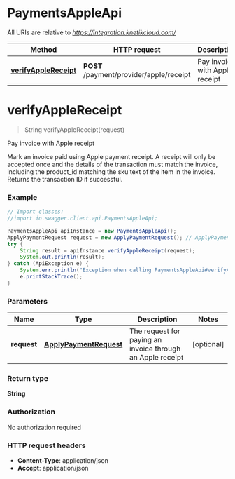 # PaymentsAppleApi

All URIs are relative to *https://integration.knetikcloud.com/*

Method | HTTP request | Description
------------- | ------------- | -------------
[**verifyAppleReceipt**](PaymentsAppleApi.md#verifyAppleReceipt) | **POST** /payment/provider/apple/receipt | Pay invoice with Apple receipt


<a name="verifyAppleReceipt"></a>
# **verifyAppleReceipt**
> String verifyAppleReceipt(request)

Pay invoice with Apple receipt

Mark an invoice paid using Apple payment receipt. A receipt will only be accepted once and the details of the transaction must match the invoice, including the product_id matching the sku text of the item in the invoice. Returns the transaction ID if successful.

### Example
```java
// Import classes:
//import io.swagger.client.api.PaymentsAppleApi;

PaymentsAppleApi apiInstance = new PaymentsAppleApi();
ApplyPaymentRequest request = new ApplyPaymentRequest(); // ApplyPaymentRequest | The request for paying an invoice through an Apple receipt
try {
    String result = apiInstance.verifyAppleReceipt(request);
    System.out.println(result);
} catch (ApiException e) {
    System.err.println("Exception when calling PaymentsAppleApi#verifyAppleReceipt");
    e.printStackTrace();
}
```

### Parameters

Name | Type | Description  | Notes
------------- | ------------- | ------------- | -------------
 **request** | [**ApplyPaymentRequest**](ApplyPaymentRequest.md)| The request for paying an invoice through an Apple receipt | [optional]

### Return type

**String**

### Authorization

No authorization required

### HTTP request headers

 - **Content-Type**: application/json
 - **Accept**: application/json


